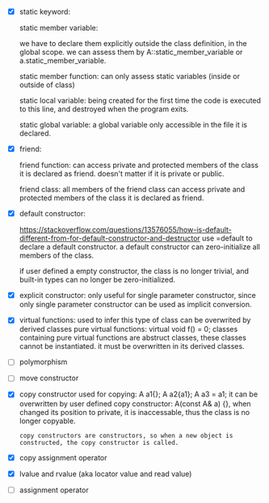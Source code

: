 - [x] static keyword:

  static member variable:

  we have to declare them explicitly outside the class definition, in the global scope.
  we can assess them by A::static_member_variable or a.static_member_variable.

  static member function:
  can only assess static variables (inside or outside of class)

  static local variable:
  being created for the first time the code is executed to this line, and destroyed when the program exits.

  static global variable:
  a global variable only accessible in the file it is declared.

- [x] friend:

  friend function:
  can access private and protected members of the class it is declared as friend.
  doesn't matter if it is private or public.

  friend class:
  all members of the friend class can access private and protected members of the class it is declared as friend.

- [x] default constructor:

  https://stackoverflow.com/questions/13576055/how-is-default-different-from-for-default-constructor-and-destructor
  use =default to declare a default constructor.
  a default constructor can zero-initialize all members of the class.

  if user defined a empty constructor, the class is no longer trivial, and built-in types can no longer be zero-initialized.

- [x] explicit constructor:
      only useful for single parameter constructor, since only single parameter constructor can be used as implicit conversion.

- [x] virtual functions:
      used to infer this type of class can be overwrited by derived classes
      pure virtual functions: virtual void f() = 0;
      classes containing pure virtual functions are abstruct classes, these classes cannot be instantiated.
      it must be overwritten in its derived classes.

- [ ] polymorphism

- [ ] move constructor

- [x] copy constructor
      used for copying: A a1{}; A a2{a1}; A a3 = a1;
      it can be overwritten by user defined copy constructor: A(const A& a) {}, when changed its position to
      private, it is inaccessable, thus the class is no longer copyable.

      copy constructors are constructors, so when a new object is constructed, the copy constructor is called.

- [x] copy assignment operator

- [x] lvalue and rvalue (aka locator value and read value)
      

- [ ] assignment operator
